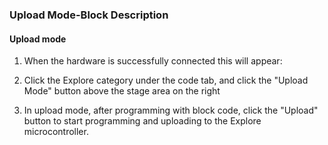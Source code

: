###  Upload Mode-Block Description
#### Upload mode
1.	When the hardware is successfully connected this will appear:
![]()

2.	Click the Explore category under the code tab, and click the "Upload Mode" button above the stage area on the right
![]()

3.	In upload mode, after programming with block code, click the "Upload" button to start programming and uploading to the Explore microcontroller.
![]()
